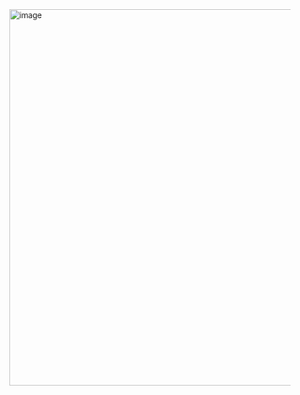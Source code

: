 <img width="1512" height="674" alt="image" src="https://github.com/user-attachments/assets/e57a5d05-537d-4d01-8ca3-1330477b5dd6" />
